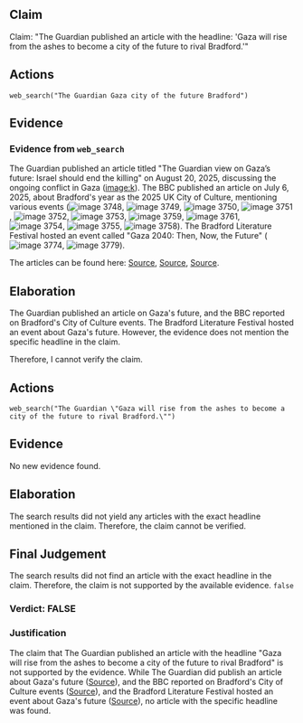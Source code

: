 ## Claim
Claim: "The Guardian published an article with the headline: 'Gaza will rise from the ashes to become a city of the future to rival Bradford.'"

## Actions
```
web_search("The Guardian Gaza city of the future Bradford")
```

## Evidence
### Evidence from `web_search`
The Guardian published an article titled "The Guardian view on Gaza’s future: Israel should end the killing" on August 20, 2025, discussing the ongoing conflict in Gaza (<image:k>). The BBC published an article on July 6, 2025, about Bradford's year as the 2025 UK City of Culture, mentioning various events (![image 3748](media/2025-08-23_00-35-1755909325-480366.jpg), ![image 3749](media/2025-08-23_00-35-1755909326-063260.jpg), ![image 3750](media/2025-08-23_00-35-1755909326-411346.jpg), ![image 3751](media/2025-08-23_00-35-1755909326-966038.jpg), ![image 3752](media/2025-08-23_00-35-1755909327-326392.jpg), ![image 3753](media/2025-08-23_00-35-1755909327-721404.jpg), ![image 3759](media/2025-08-23_00-35-1755909330-017646.jpg), ![image 3761](media/2025-08-23_00-35-1755909330-485040.jpg), ![image 3754](media/2025-08-23_00-35-1755909328-401477.jpg), ![image 3755](media/2025-08-23_00-35-1755909328-839909.jpg), ![image 3758](media/2025-08-23_00-35-1755909329-743618.jpg)). The Bradford Literature Festival hosted an event called "Gaza 2040: Then, Now, the Future" (![image 3774](media/2025-08-23_00-35-1755909338-124175.jpg), ![image 3779](media/2025-08-23_00-35-1755909338-931565.jpg)).

The articles can be found here: [Source](https://www.theguardian.com/commentisfree/2025/aug/20/the-guardian-view-on-gazas-future-israel-should-end-the-killing-its-allies-must-not-remain-complicit), [Source](https://www.bbc.co.uk/news/articles/czdv0lv8pgeo), [Source](https://www.bradfordlitfest.co.uk/event/gaza-2040-imagining-the-future/).


## Elaboration
The Guardian published an article on Gaza's future, and the BBC reported on Bradford's City of Culture events. The Bradford Literature Festival hosted an event about Gaza's future. However, the evidence does not mention the specific headline in the claim.

Therefore, I cannot verify the claim.


## Actions
```
web_search("The Guardian \"Gaza will rise from the ashes to become a city of the future to rival Bradford.\"")
```

## Evidence
No new evidence found.

## Elaboration
The search results did not yield any articles with the exact headline mentioned in the claim. Therefore, the claim cannot be verified.


## Final Judgement
The search results did not find an article with the exact headline in the claim. Therefore, the claim is not supported by the available evidence. `false`

### Verdict: FALSE

### Justification
The claim that The Guardian published an article with the headline "Gaza will rise from the ashes to become a city of the future to rival Bradford" is not supported by the evidence. While The Guardian did publish an article about Gaza's future ([Source](https://www.theguardian.com/commentisfree/2025/aug/20/the-guardian-view-on-gazas-future-israel-should-end-the-killing-its-allies-must-not-remain-complicit)), and the BBC reported on Bradford's City of Culture events ([Source](https://www.bbc.co.uk/news/articles/czdv0lv8pgeo)), and the Bradford Literature Festival hosted an event about Gaza's future ([Source](https://www.bradfordlitfest.co.uk/event/gaza-2040-imagining-the-future/)), no article with the specific headline was found.
